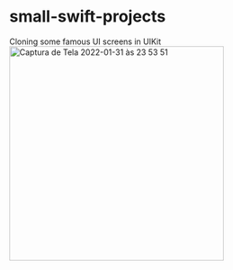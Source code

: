 # small-swift-projects
Cloning some famous UI screens in UIKit
<img width="381" alt="Captura de Tela 2022-01-31 às 23 53 51" src="https://user-images.githubusercontent.com/66230142/151907449-5a59c08d-ee8b-4a49-be78-bd2cfd813401.png">
